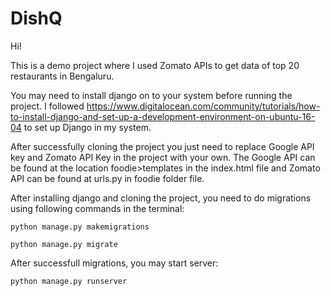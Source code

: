 # DishQ

Hi!

This is a demo project where I used Zomato APIs to get data of top 20 restaurants in Bengaluru.

You may need to install django on to your system before running the project. I followed https://www.digitalocean.com/community/tutorials/how-to-install-django-and-set-up-a-development-environment-on-ubuntu-16-04 to set up Django in my system.

After successfully cloning the project you just need to replace Google API key and Zomato API Key in the project with your own. The Google API can be found at the location foodie>templates in the index.html file and Zomato API can be found at urls.py in foodie folder file.  

After installing django and cloning the project, you need to do migrations using following commands in the terminal:

`python manage.py makemigrations`

`python manage.py migrate`

After successfull migrations, you may start server:

`python manage.py runserver`
